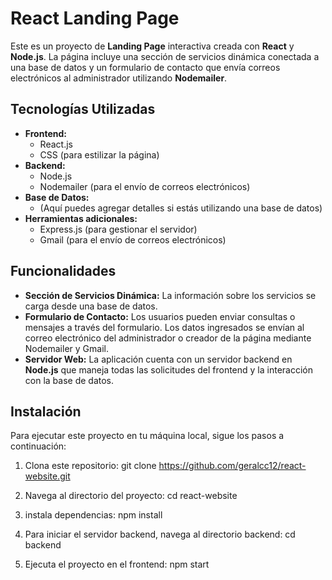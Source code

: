 # React Landing Page

Este es un proyecto de **Landing Page** interactiva creada con **React** y **Node.js**. La página incluye una sección de servicios dinámica conectada a una base de datos y un formulario de contacto que envía correos electrónicos al administrador utilizando **Nodemailer**.

## Tecnologías Utilizadas

- **Frontend:** 
  - React.js
  - CSS (para estilizar la página)
- **Backend:**
  - Node.js
  - Nodemailer (para el envío de correos electrónicos)
- **Base de Datos:** 
  - (Aquí puedes agregar detalles si estás utilizando una base de datos)
- **Herramientas adicionales:**
  - Express.js (para gestionar el servidor)
  - Gmail (para el envío de correos electrónicos)

## Funcionalidades

- **Sección de Servicios Dinámica:** La información sobre los servicios se carga desde una base de datos.
- **Formulario de Contacto:** Los usuarios pueden enviar consultas o mensajes a través del formulario. Los datos ingresados se envían al correo electrónico del administrador o creador de la página mediante Nodemailer y Gmail.
- **Servidor Web:** La aplicación cuenta con un servidor backend en **Node.js** que maneja todas las solicitudes del frontend y la interacción con la base de datos.

## Instalación

Para ejecutar este proyecto en tu máquina local, sigue los pasos a continuación:

1. Clona este repositorio:
    git clone https://github.com/geralcc12/react-website.git

2. Navega al directorio del proyecto:
    cd react-website

3. instala dependencias:
    npm install

4. Para iniciar el servidor backend, navega al directorio backend:
    cd backend

5. Ejecuta el proyecto en el frontend:
    npm start

